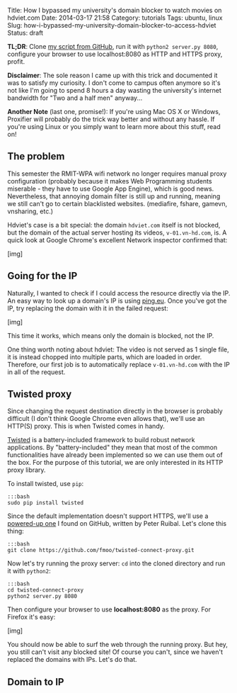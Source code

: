 Title: How I bypassed my university's domain blocker to watch movies on hdviet.com
Date: 2014-03-17 21:58
Category: tutorials
Tags: ubuntu, linux
Slug: how-i-bypassed-my-university-domain-blocker-to-access-hdviet
Status: draft


**TL;DR**: Clone [my script from GitHub][4], run it with `python2 server.py 8080`, configure your
browser to use localhost:8080 as HTTP and HTTPS proxy, profit.

**Disclaimer**: The sole reason I came up with this trick and documented it was to satisfy my
curiosity. I don't come to campus often anymore so it's not like I'm going to spend 8 hours a day
wasting the university's internet bandwidth for "Two and a half men" anyway...

**Another Note** (last one, promise!): If you're using Mac OS X or Windows, Proxifier will probably
do the trick way better and without any hassle. If you're using Linux or you simply want to learn
more about this stuff, read on!

## The problem

This semester the RMIT-WPA wifi network no longer requires manual proxy configuration (probably
because it makes Web Programming students miserable - they have to use Google App Engine), which is
good news. Nevertheless, that annoying domain filter is still up and running, meaning we still
can't go to certain blacklisted websites. (mediafire, fshare, gamevn, vnsharing, etc.)

Hdviet's case is a bit special: the domain `hdviet.com` itself is not blocked, but the domain of
the actual server hosting its videos, `v-01.vn-hd.com`, is. A quick look at Google Chrome's
excellent Network inspector confirmed that:

[img]

## Going for the IP

Naturally, I wanted to check if I could access the resource directly via the IP. An easy way to look
up a domain's IP is using [ping.eu][1]. Once you've got the IP, try replacing the domain with it in
the failed request:

[img]

This time it works, which means only the domain is blocked, not the IP.

One thing worth noting about hdviet: The video is not served as 1 single file, it is instead
chopped into multiple parts, which are loaded in order. Therefore, our first job is to
automatically replace `v-01.vn-hd.com` with the IP in all of the request.

## Twisted proxy

Since changing the request destination directly in the browser is probably difficult (I don't think
Google Chrome even allows that), we'll use an HTTP(S) proxy. This is when Twisted comes in handy.

[Twisted][2] is a battery-included framework to build robust network applications. By
"battery-included" they mean that most of the common functionalities have already been implemented
so we can use them out of the box. For the purpose of this tutorial, we are only interested in its
HTTP proxy library.

To install twisted, use `pip`:

    :::bash
    sudo pip install twisted

Since the default implementation doesn't support HTTPS, we'll use a [powered-up one][4] I found on
GitHub, written by Peter Ruibal. Let's clone this thing:

    :::bash
    git clone https://github.com/fmoo/twisted-connect-proxy.git

Now let's try running the proxy server: `cd` into the cloned directory and run it with `python2`:

    :::bash
    cd twisted-connect-proxy
    python2 server.py 8080

Then configure your browser to use **localhost:8080** as the proxy. For Firefox it's easy:

[img]

You should now be able to surf the web through the running proxy. But hey, you still can't visit
any blocked site! Of course you can't, since we haven't replaced the domains with IPs. Let's do
that.

## Domain to IP


[1]: http://ping.eu
[2]: https://twistedmatrix.com/
[3]: https://github.com/fmoo/twisted-connect-proxy
[4]: https://github.com/nhanb/twisted-connect-proxy
